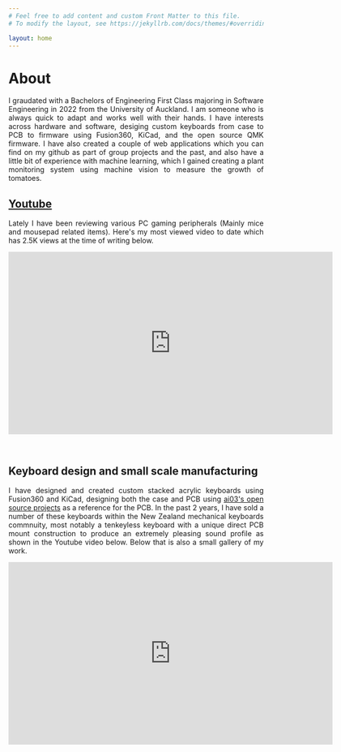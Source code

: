 ```yaml
---
# Feel free to add content and custom Front Matter to this file.
# To modify the layout, see https://jekyllrb.com/docs/themes/#overriding-theme-defaults

layout: home
---
```


<div style="text-justify: auto; text-align: justify;">
  <h1>About</h1>
  <p>
      I graudated with a Bachelors of Engineering First Class majoring in Software Engineering in 2022 from the
      University of Auckland. I am someone who is always quick to adapt and works well with their hands. I have
      interests across hardware and software, desiging custom keyboards from case to PCB to firmware using
      Fusion360, KiCad, and the open source QMK firmware. I have also created a couple of web applications which
      you
      can find on my github as part of group projects and the past, and also have a little bit of experience with
      machine learning, which I gained creating a plant monitoring system using machine vision to measure the
      growth
      of tomatoes.
  </p>
</div>
<div style="text-justify: auto; text-align: justify;">
  <h2>
    <a href="https://www.youtube.com/channel/UCapkDcgqY7QIblepOf2B-dQ">Youtube</a>
  </h2>
  <p>
    Lately I have been reviewing various PC gaming peripherals (Mainly mice and mousepad related items). Here's
    my most viewed video to date which has 2.5K views at the time of writing below.
  </p>
  <iframe width="640" height="360" src="https://www.youtube.com/embed/6_KqJ_hb2X4?si=KWDbaCF_owGYf5qt"
    title="YouTube video player" frameborder="0"
    allow="accelerometer; autoplay; clipboard-write; encrypted-media; gyroscope; picture-in-picture; web-share"
    allowfullscreen>
  </iframe>
</div>
<div style="padding-top:30px; text-justify: auto; text-align: justify;">
  <h2>Keyboard design and small scale manufacturing</h2>
  <p>
    I have designed and created custom stacked acrylic keyboards using Fusion360 and KiCad, designing both
    the
    case and PCB using <a href="https://github.com/ai03-2725/KBD8X-MKII-PCB">ai03's open source projects</a>
    as a reference for the PCB. In the past 2 years, I have sold a number of these keyboards within the New
    Zealand
    mechanical keyboards commnuity, most notably a tenkeyless keyboard with a unique direct PCB mount
    construction to produce an extremely pleasing sound profile as shown in the Youtube video below. Below
    that is also a small gallery of my work.
  </p>
  <iframe width="640" height="360" src="https://www.youtube.com/embed/gmRR2S6DIYk?si=cnW0KuOtrVSQlv74"
    title="YouTube video player" frameborder="0"
    allow="accelerometer; autoplay; clipboard-write; encrypted-media; gyroscope; picture-in-picture; web-share"
    allowfullscreen>
  </iframe>
  <script src="https://cdn.jsdelivr.net/npm/publicalbum@latest/embed-ui.min.js" async></script>
  <div class="pa-carousel-widget" style="width:640px; height:360px; display:none;"
    data-link="https://photos.app.goo.gl/zAVvqoGq7REnSEzs5" data-title="Keyboard Designs"
    data-description="24 new items added to shared album">
    <object
      data="https://lh3.googleusercontent.com/pw/ADCreHfTiHgGpI36e_dkL_9hbdtJt3fpYGIUYM7-qXG4wIB_KFe8wesjNwIK_qW3qVdg9uSaN2yEbdCcWa8FhzvlDuMQQM-HMVuxB6tmTq402lsrg1mgCauN=w1920-h1080"></object>
    <object
      data="https://lh3.googleusercontent.com/pw/ADCreHfZBGWHnujfBuaabe0pz9I9vQbUWMHUOO08g82eGWhc4lMDkHLeiHpiIonKMC_JJQh0xw0JhZdtB6fAfZAs9QOOuhA6Cs4z_jzIt6SuBG2VRQquQkxg=w1920-h1080"></object>
    <object
      data="https://lh3.googleusercontent.com/pw/ADCreHcPJxiI9CMC19m7VlEHh8p-Sr4gVgO7UW21EpK3rHvgzYLcij68FbL22Of02FGMACg5NxHzN7yCU27JbnbvgFByBxVA_OGAPIR6QCOHJ2MNn2TOgGG9=w1920-h1080"></object>
    <object
      data="https://lh3.googleusercontent.com/pw/ADCreHc6rgmOHVpFIy8GXPOAoup86FevJuAo2z5xLYaMRRuwRqY5_bawxAgQzqzLeqO6yJeoCJmksRK6UyIgc7ss0XOAv7MteDpzvPHrdNi5kydCvimwrBlP=w1920-h1080"></object>
    <object
      data="https://lh3.googleusercontent.com/pw/ADCreHdMvXXKpcVBELxeT04pL3ty4PiJNlOn6TWhXbSRA57h_uQ1Ke4NNKYy6vJd6MeMJCowIbmk0ANuexAMje1ieCTJVt5Cfjyl0kd7dCu7MSRjS5HXAULK=w1920-h1080"></object>
    <object
      data="https://lh3.googleusercontent.com/pw/ADCreHeZGwAlfrHsuv4XAmSfsZTWDdi-wrSeZkZ2qpJBUh02pnfa7mO4CY_EhLbT0lrbJAP-oNY7W6YnyIztp0cM-dzqchQPF6dL8SDHyX0m0A8UpMxVGjw3=w1920-h1080"></object>
    <object
      data="https://lh3.googleusercontent.com/pw/ADCreHfwtl1_tGKH1jEwzsol7Tmrb2ETdesH0LQO6PjVcvJVoQB2I_3BmABBZwa66vSqdcwY2YpQVicMWfa7gfQqO5LzeZafj6Vj1g6O6npqzTS93Bu49KkN=w1920-h1080"></object>
    <object
      data="https://lh3.googleusercontent.com/pw/ADCreHe9nziT-77AFAOeIbOfpFh2RhtxMBory0MtMtPj9xe8WDQpEE-BL3tant4w3MdB7bBkbsjO8uSTu-MemXchK08kRm4xTDJB6URTcCbvHTPE189PWVoL=w1920-h1080"></object>
    <object
      data="https://lh3.googleusercontent.com/pw/ADCreHclAI2Hn94hjc2NrSuLaimmjAbrm9IjzyUMryxXAG7pGVTWlwPQ87BNDttu13WFl2htPTrm9AE-kozyOyUaVRrUa3kKw27KtFqV7ZRWupn9pVxpdDgG=w1920-h1080"></object>
    <object
      data="https://lh3.googleusercontent.com/pw/ADCreHdd8ozP-IzsfQr24-F-KOiqLgnGG-0h8gkvwrnRl9j3DJMBkcxC__yHJtwFOE5WedTBs8V6p0epOqhafYSmpQufC4atfvvCQXg9ArMY-8v95OjvUhPg=w1920-h1080"></object>
    <object
      data="https://lh3.googleusercontent.com/pw/ADCreHd4ackXrK3WqumTwjACdqe1_Rl8zvEE41yNN0Qk74UaO8q59B74fnFwN7IsrHaSzXOjcH-RbLwFNxTOkMUBq09BJdT_P3CIXMLanHcy7fCOhynfyyo5=w1920-h1080"></object>
    <object
      data="https://lh3.googleusercontent.com/pw/ADCreHeBMST3Z2RhcYYWWnc9uiJ1q44ytNgieVcLbG9PVM1ret1ExjJeOLLpR7lLlJJwEZslcZNfKfY0LD9X1wHByc0QkQViDBPVW1WXsPl9sQ4vwlqhQF1L=w1920-h1080"></object>
    <object
      data="https://lh3.googleusercontent.com/pw/ADCreHcq_6_YGylwzmQB-bevhQvYwk35LqQvcTg6NZ3TYJGO7ctft0wc8fGeTB1E183TuKYYcoxn57tfWgnW11w0lhqVn4HgjzSZyKwefRuh0CMl2aDlb-X0=w1920-h1080"></object>
    <object
      data="https://lh3.googleusercontent.com/pw/ADCreHd8LT3KQBW7c_AAVpyhFGX4Wu1ARZE-AD5zp_zvqp0P0FYIlRvq3y8_GGtPfHdkELnLfRT3yQAUFedjrPSe6bZUMN-dDwQj6IGtil7hUrxn3xjV1Z8G=w1920-h1080"></object>
    <object
      data="https://lh3.googleusercontent.com/pw/ADCreHdf_6C1t2hPiDkMK59SNDcKyHb8BReZw8KCkgQ9hfIhzIJ6tpYQLVlkfRq2eLKFqEVQ1TaGAF-v0u03iQSwYJEaKF_3J6NmFTfzvLdV5MFHUyvYZwxr=w1920-h1080"></object>
    <object
      data="https://lh3.googleusercontent.com/pw/ADCreHeZSbjxpzWEeYs-ByfaNPLDvbgpHbXxxIdgb2jta_OhDS00oSrJl8IRVlT5vKZqJkH-l2FlLnNmsL6L2t23LbqKXsYV9JDy4zopNIm8m5-GZVk4EXub=w1920-h1080"></object>
    <object
      data="https://lh3.googleusercontent.com/pw/ADCreHdAKFQ5wJMWm8evHvCvD6BB7NaTx5S7jHqeVixSjqEOjbFjp0aTm1AzqH6dwCJjqlBVbDgkoBkH40MvdKCn4ILk_9DU3kCeyihguTs1_GU_3LB8_Ykg=w1920-h1080"></object>
    <object
      data="https://lh3.googleusercontent.com/pw/ADCreHdUfQ_3Nl-ZgfxfSqhERIOyCBDrzUHS1wOGjDKlAdZgHtpAoiuzDDg3tD85dI4HFhRKbW5PExX-9ObmRJ1Bt1_rLn77qgO4dZwhYsXDwXjepDNj1Rdf=w1920-h1080"></object>
    <object
      data="https://lh3.googleusercontent.com/pw/ADCreHd7Ka-8v8WJwmEZaLmPNuwFBE2lZipJ3dDAIh8GejGlp6vkTVaVEgg1zA_qXOARroNEZ_AD_OB_X315Gqguuu6trg11XrXPiI7X23CRya2vqaPfY0XM=w1920-h1080"></object>
    <object
      data="https://lh3.googleusercontent.com/pw/ADCreHeNTOIsTtQyCK0FBQcMLRrAKeXZHZ8aNp7cXwzC_3VO7cLqBBJoI4SU48Y5CNLTODYZaai6ck10Ff1dHM5cehp3Fz418TYhnCJWXXjBoJkSm54JAOC-=w1920-h1080"></object>
    <object
      data="https://lh3.googleusercontent.com/pw/ADCreHfV-HH-LJfNrXEskphPxkKtUNEsJxurx5FbMuV5EFgD7CSSBG-8n0L29gc7bazGHU19gHj1RfKlNue8EztX8k9BLuPucQrvFY-q64APT8vfyaFMRgib=w1920-h1080"></object>
    <object
      data="https://lh3.googleusercontent.com/pw/ADCreHeJsfh-syoJtW1QjR1t5U2rD5j0JkfT99E-CSGmwY40CDnnLtBWHG5z5J7Evln8vRDSuxPfXsPjtuwMnZR_dyn3tIWzxCXfYY1AHsckVgGgBIeXFdmI=w1920-h1080"></object>
    <object
      data="https://lh3.googleusercontent.com/pw/ADCreHfahX8Xlu80nUYfqEiR-XkNdrQHSr1-A8Mhw-Sh6_lQSx5aut7zHfRbkheWdj_EzRKNiXVnCHSeFFHjMSIBQO0VWyqcv3IIp37lG89YX94iOcgf3cNX=w1920-h1080"></object>
    <object
      data="https://lh3.googleusercontent.com/pw/ADCreHcZpYBecUkh5aiV_4hn6GRdZffFhCNz1OD5HVh_GfkPyPSkDe0RfAVQO1yjzXUXOYk2YzUZoRt81OkSC5KIhE7Jz2E61IZ8V--F6Fj3ykwlk37-xB_W=w1920-h1080"></object>
  </div>
</div>
